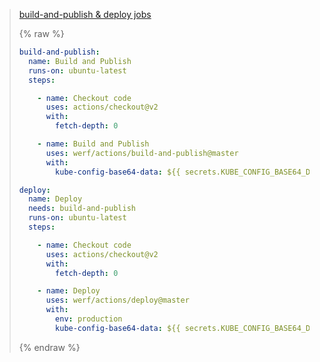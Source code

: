 >    
> <div class="details">
> <a href="javascript:void(0)" class="details__summary">build-and-publish & deploy jobs</a>
> <div class="details__content" markdown="1">
> 
> {% raw %}
> ```yaml
> build-and-publish:
>   name: Build and Publish
>   runs-on: ubuntu-latest
>   steps:
> 
>     - name: Checkout code
>       uses: actions/checkout@v2
>       with:
>         fetch-depth: 0
> 
>     - name: Build and Publish
>       uses: werf/actions/build-and-publish@master
>       with:
>         kube-config-base64-data: ${{ secrets.KUBE_CONFIG_BASE64_DATA }}
> 
> deploy:
>   name: Deploy
>   needs: build-and-publish
>   runs-on: ubuntu-latest
>   steps:
> 
>     - name: Checkout code
>       uses: actions/checkout@v2
>       with:
>         fetch-depth: 0
> 
>     - name: Deploy
>       uses: werf/actions/deploy@master
>       with:
>         env: production
>         kube-config-base64-data: ${{ secrets.KUBE_CONFIG_BASE64_DATA }}
> ```
> {% endraw %}
> 
> </div>
> </div>